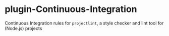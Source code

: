 # plugin-Continuous-Integration
Continuous Integration rules for `projectlint`, a style checker and lint tool for (Node.js) projects
